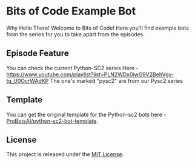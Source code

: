 # Bits of Code Example Bot

Why Hello There! Welcome to Bits of Code! Here you'll find example bots from the series for you to take apart from the episodes.

## Episode Feature
You can check the current Python-SC2 series Here - https://www.youtube.com/playlist?list=PLN2WDx0iwG9V2BehVgv-tg_U0OcrWAdKP
The one's marked "pysc2" are from our Pysc2 series


## Template
You can get the original template for the Python-sc2 bots here - [ProBotsAI/python-sc2-bot-template](https://github.com/ProBotsAI/python-sc2-bot-template).

## License
This project is released under the [MIT License](LICENSE).

